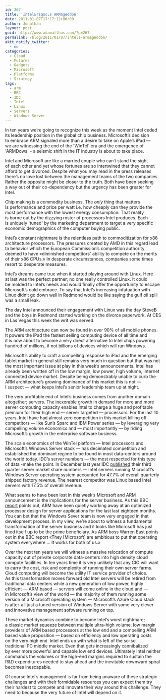 ```yaml
---
id: 267
title: 'Intel&rsquo;s ARMageddon'
date: 2011-01-07T17:17:12+00:00
author: Jonathan
layout: post
guid: http://www.adamalthus.com/?p=267
permalink: /blog/2011/01/07/intels-armageddon/
aktt_notify_twitter:
  - no
categories:
  - Cloud
  - Futures
  - Gadgets
  - Microsoft
  - Platforms
  - Strategy
tags:
  - arm
  - BBC
  - IDC
  - Intel
  - Linux
  - Servers
  - Windows Server
---
```

In&nbsp;ten years we&rsquo;re going to&nbsp;recognize this week as&nbsp;the moment Intel ceded its leadership position in&nbsp;the global chip business. Microsoft&rsquo;s decision to&nbsp;embrace ARM signaled more than a&nbsp;desire to&nbsp;take on&nbsp;Apple&rsquo;s iPad&nbsp;&mdash; we&nbsp;are witnessing the end of&nbsp;the 'WinTel' era and the emergence of 'ARMDows' - a&nbsp;seismic shift in&nbsp;the&nbsp;IT industry is&nbsp;about to&nbsp;take place.<!--more-->

Intel and Microsoft are like a&nbsp;married couple who can&rsquo;t stand the sight of&nbsp;each other and yet whose fortunes are so&nbsp;intertwined that they cannot afford to&nbsp;get divorced. Despite what you may read in&nbsp;the press releases there&rsquo;s no&nbsp;love lost between the management teams of&nbsp;the two companies. Rather the opposite might be&nbsp;closer to&nbsp;the truth. Both have been seeking a&nbsp;way out of&nbsp;their co-dependency but the urgency has been greater for Intel.

Chip making is&nbsp;a&nbsp;commodity business. The _only_ thing that matters is&nbsp;performance and price per watt i.e. how cheaply can they provide the most performance with the lowest energy consumption. That reality is&nbsp;borne out by&nbsp;the dizzying roster of&nbsp;processors Intel produces. Each is&nbsp;uniquely 'tuned' by&nbsp;the marketing department to&nbsp;target a&nbsp;very specific economic demographics of&nbsp;the computer buying public.

Intel&rsquo;s constant nightmare is&nbsp;the relentless path to&nbsp;commoditization for x86 architecture processors. The pressures created by&nbsp;AMD in&nbsp;this regard lead to&nbsp;behavior which the European Commission&rsquo;s competition authority deemed to&nbsp;have &laquo;diminished competitors' ability to&nbsp;compete on&nbsp;the merits of&nbsp;their x86 CPUs.&raquo; In&nbsp;desperate circumstances, companies some times resort to&nbsp;desperate measures.

Intel&rsquo;s dreams came true when it&nbsp;started playing around with Linux. Here at&nbsp;last was the perfect partner; no&nbsp;one really controlled Linux. It&nbsp;could be&nbsp;molded to&nbsp;Intel&rsquo;s needs and would finally offer the opportunity to&nbsp;escape Microsoft&rsquo;s cold embrace. To&nbsp;say that Intel&rsquo;s increasing infatuation with Linux didn&rsquo;t go&nbsp;down well in&nbsp;Redmond would be&nbsp;like saying the gulf oil spill was a&nbsp;small leak.

The day Intel announced their engagement with Linux was the day SteveB and the boys in&nbsp;Redmond started working on&nbsp;the divorce paperwork. At&nbsp;CES in&nbsp;Las Vegas this week the writ was served.

The ARM architecture can now be&nbsp;found in&nbsp;over 90% of&nbsp;all mobile phones. It&nbsp;powers the iPad the fastest selling computing device of&nbsp;all time and it&nbsp;is&nbsp;now about to&nbsp;become a&nbsp;very direct alternative to&nbsp;Intel chips powering hundred of&nbsp;millions, if&nbsp;not billions of&nbsp;devices which will run Windows.

Microsoft&rsquo;s ability to&nbsp;craft a&nbsp;compelling response to&nbsp;iPad and the emerging tablet market in&nbsp;general still remains very much in&nbsp;question but that was not the most important issue at&nbsp;play in&nbsp;this week&rsquo;s announcements. Intel has already been written off in&nbsp;the low margin, low power, high volume, internet connected device market. Despite being demonstrably unable to&nbsp;curb the ARM architecture&rsquo;s growing dominance of&nbsp;this market this is&nbsp;not&nbsp;&mdash; I&nbsp;suspect&nbsp;&mdash; what keeps Intel&rsquo;s senior leadership team up&nbsp;at&nbsp;night.

The very profitable end of&nbsp;Intel&rsquo;s business comes from another domain altogether; servers. The inexorable growth in&nbsp;demand for more and more server computing capacity enables Intel to&nbsp;charge a&nbsp;huge and profitable premium for their high end&nbsp;&mdash; server targeted&nbsp;&mdash; processors. For the last 10 years, Intel have had almost zero competition in&nbsp;this market killing off competitors&nbsp;&mdash; like Sun&rsquo;s Sparc and IBM Power series&nbsp;&mdash; by&nbsp;leveraging very compelling volume economics and&nbsp;&mdash; most importantly&nbsp;&mdash; by&nbsp;riding Microsoft&rsquo;s growth in&nbsp;the enterprise software business.

The scale economics of&nbsp;the WinTel platform&nbsp;&mdash; Intel processors and Microsoft&rsquo;s Windows Server stack&nbsp;&mdash; has decimated competition and established the dominant regime to&nbsp;be&nbsp;found in&nbsp;most data-centers around the world today. IDC&rsquo;s server numbers&nbsp;&mdash; the most respected for this type of&nbsp;data -make the point. In&nbsp;December last year IDC <a href="http://www.idc.com/about/viewpressrelease.jsp?containerId=prUS22592710&sectionId=null&elementId=null&pageType=SYNOPSIS" target="_blank">published</a> their third quarter server market share numbers&nbsp;&mdash; Intel servers running Microsoft&rsquo;s Windows Server operating system accounted for 47.7% of&nbsp;overall quarterly shipped factory revenue. The nearest competitor was Linux based Intel servers with 17.5% of&nbsp;overall revenue.

What seems to&nbsp;have been lost in&nbsp;this week&rsquo;s Microsoft and ARM announcement is&nbsp;the implications for the server business. As&nbsp;this BBC <a href="http://www.bbc.co.uk/news/technology-12133770" target="_blank">report</a> points out, ARM have been quietly working away at&nbsp;an&nbsp;optimized processor design for server applications for the last last eighteen months. You can bet that the Windows Sever team is&nbsp;now very engaged in&nbsp;that development process. In&nbsp;my&nbsp;view, we&rsquo;re about to&nbsp;witness a&nbsp;fundamental transformation of&nbsp;the server business and it&nbsp;looks like Microsoft has just lined itself up&nbsp;to&nbsp;be the prime beneficiary. As&nbsp;ARM boss Warren East points out in&nbsp;the BBC report &laquo;They [Microsoft] are ambitious to&nbsp;put that operating system everywhere &hellip; It&nbsp;works for both of&nbsp;us.&raquo;

Over the next ten years we&nbsp;will witness a&nbsp;massive relocation of&nbsp;compute capacity out of&nbsp;private corporate data-centers into high density cloud compute facilities. In&nbsp;ten years time it&nbsp;is&nbsp;very unlikely that any CIO will want to&nbsp;carry the cost, risk and complexity of&nbsp;running their own server farms. Cloud computing will become the utility&nbsp;IT service provider of&nbsp;choice. As&nbsp;this transformation moves forward old Intel servers will be&nbsp;retired from traditional data centers while a&nbsp;new generation of&nbsp;low power, highly efficient&nbsp;&mdash; ARM based&nbsp;&mdash; servers will come online in&nbsp;the cloud and&nbsp;&mdash; in&nbsp;Microsoft&rsquo;s view of&nbsp;the world&nbsp;&mdash; the majority of&nbsp;them running some version of&nbsp;a&nbsp;Microsoft operating system&nbsp;&mdash; Microsoft&rsquo;s Azure Cloud stack is&nbsp;after-all just a&nbsp;tuned version of&nbsp;Windows Server with some very clever and innovative management software running on&nbsp;top.

These market dynamics combine to&nbsp;become Intel&rsquo;s worst nightmare; a&nbsp;classic market squeeze between multiple ultra-high volume, low margin providers of&nbsp;ARM based processors at&nbsp;the low end and a&nbsp;compelling ARM based value proposition&nbsp;&mdash; based on&nbsp;efficiency and low operating costs on&nbsp;the very high end. Intel ends up&nbsp;with what is&nbsp;left of&nbsp;the so-so traditional&nbsp;PC middle market. Even that gets increasingly cannibalized by&nbsp;ever more powerful and capable low end devices. Ultimately Intel neither commands the volumes or&nbsp;the high-end margins required to&nbsp;sustain the R&D expenditures needed to&nbsp;stay ahead and the inevitable downward spiral becomes inescapable.

Of&nbsp;course Intel&rsquo;s management is&nbsp;far from being unaware of&nbsp;these strategic challenges and with their formidable resources you can expect them try their hardest to&nbsp;compete and innovate their way around this challenge. They need to&nbsp;because the very future of&nbsp;Intel will depend on&nbsp;it.